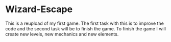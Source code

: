 # Wizard-Escape
This is a reupload of my first game. The first task with this is to improve the code and the second task will be to finish the game.
To finish the game I will create new levels, new mechanics and new elements.
